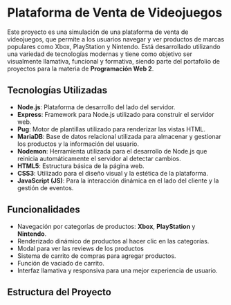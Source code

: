# Plataforma de Venta de Videojuegos

Este proyecto es una simulación de una plataforma de venta de videojuegos, que permite a los usuarios navegar y ver productos de marcas populares como Xbox, PlayStation y Nintendo. Está desarrollado utilizando una variedad de tecnologías modernas y tiene como objetivo ser visualmente llamativa, funcional y formativa, siendo parte del portafolio de proyectos para la materia de **Programación Web 2**.

## Tecnologías Utilizadas

- **Node.js**: Plataforma de desarrollo del lado del servidor.
- **Express**: Framework para Node.js utilizado para construir el servidor web.
- **Pug**: Motor de plantillas utilizado para renderizar las vistas HTML.
- **MariaDB**: Base de datos relacional utilizada para almacenar y gestionar los productos y la información del usuario.
- **Nodemon**: Herramienta utilizada para el desarrollo de Node.js que reinicia automáticamente el servidor al detectar cambios.
- **HTML5**: Estructura básica de la página web.
- **CSS3**: Utilizado para el diseño visual y la estética de la plataforma.
- **JavaScript (JS)**: Para la interacción dinámica en el lado del cliente y la gestión de eventos.
  
## Funcionalidades

- Navegación por categorías de productos: **Xbox**, **PlayStation** y **Nintendo**.
- Renderizado dinámico de productos al hacer clic en las categorías.
- Modal para ver las reviews de los productos
- Sistema de carrito de compras para agregar productos.
- Función de vaciado de carrito.
- Interfaz llamativa y responsiva para una mejor experiencia de usuario.
  
## Estructura del Proyecto


